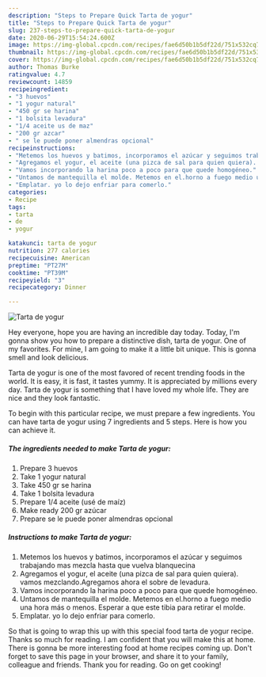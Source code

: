 ```yaml
---
description: "Steps to Prepare Quick Tarta de yogur"
title: "Steps to Prepare Quick Tarta de yogur"
slug: 237-steps-to-prepare-quick-tarta-de-yogur
date: 2020-06-29T15:54:24.600Z
image: https://img-global.cpcdn.com/recipes/fae6d50b1b5df22d/751x532cq70/tarta-de-yogur-foto-principal.jpg
thumbnail: https://img-global.cpcdn.com/recipes/fae6d50b1b5df22d/751x532cq70/tarta-de-yogur-foto-principal.jpg
cover: https://img-global.cpcdn.com/recipes/fae6d50b1b5df22d/751x532cq70/tarta-de-yogur-foto-principal.jpg
author: Thomas Burke
ratingvalue: 4.7
reviewcount: 14859
recipeingredient:
- "3 huevos"
- "1 yogur natural"
- "450 gr se harina"
- "1 bolsita levadura"
- "1/4 aceite us de maz"
- "200 gr azcar"
- " se le puede poner almendras opcional"
recipeinstructions:
- "Metemos los huevos y batimos, incorporamos el azúcar y seguimos trabajando mas mezcla hasta que vuelva blanquecina"
- "Agregamos el yogur, el aceite (una pizca de sal para quien quiera). vamos mezclando.Agregamos ahora el sobre de levadura."
- "Vamos incorporando la harina poco a poco para que quede homogéneo."
- "Untamos de mantequilla el molde. Metemos en el.horno a fuego medio una hora más o menos. Esperar a que este tibia para retirar el molde."
- "Emplatar. yo lo dejo enfriar para comerlo."
categories:
- Recipe
tags:
- tarta
- de
- yogur

katakunci: tarta de yogur 
nutrition: 277 calories
recipecuisine: American
preptime: "PT27M"
cooktime: "PT39M"
recipeyield: "3"
recipecategory: Dinner

---
```



![Tarta de yogur](https://img-global.cpcdn.com/recipes/fae6d50b1b5df22d/751x532cq70/tarta-de-yogur-foto-principal.jpg)

Hey everyone, hope you are having an incredible day today. Today, I'm gonna show you how to prepare a distinctive dish, tarta de yogur. One of my favorites. For mine, I am going to make it a little bit unique. This is gonna smell and look delicious.

Tarta de yogur is one of the most favored of recent trending foods in the world. It is easy, it is fast, it tastes yummy. It is appreciated by millions every day. Tarta de yogur is something that I have loved my whole life. They are nice and they look fantastic.




To begin with this particular recipe, we must prepare a few ingredients. You can have tarta de yogur using 7 ingredients and 5 steps. Here is how you can achieve it.

<!--inarticleads1-->

##### The ingredients needed to make Tarta de yogur:

1. Prepare 3 huevos
1. Take 1 yogur natural
1. Take 450 gr se harina
1. Take 1 bolsita levadura
1. Prepare 1/4 aceite (usé de maíz)
1. Make ready 200 gr azúcar
1. Prepare  se le puede poner almendras opcional




<!--inarticleads2-->

##### Instructions to make Tarta de yogur:

1. Metemos los huevos y batimos, incorporamos el azúcar y seguimos trabajando mas mezcla hasta que vuelva blanquecina
1. Agregamos el yogur, el aceite (una pizca de sal para quien quiera). vamos mezclando.Agregamos ahora el sobre de levadura.
1. Vamos incorporando la harina poco a poco para que quede homogéneo.
1. Untamos de mantequilla el molde. Metemos en el.horno a fuego medio una hora más o menos. Esperar a que este tibia para retirar el molde.
1. Emplatar. yo lo dejo enfriar para comerlo.




So that is going to wrap this up with this special food tarta de yogur recipe. Thanks so much for reading. I am confident that you will make this at home. There is gonna be more interesting food at home recipes coming up. Don't forget to save this page in your browser, and share it to your family, colleague and friends. Thank you for reading. Go on get cooking!

